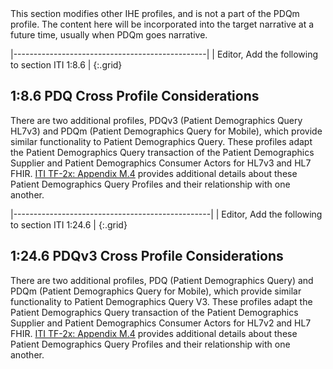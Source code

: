 <div markdown="1" class="stu-note">
This section modifies other IHE profiles, and is not a part of the PDQm profile. The content here will be incorporated into the target narrative at a future time, usually when PDQm goes narrative.
</div>

|------------------------------------------------|
| Editor, Add the following to section ITI 1:8.6 |
{:.grid}

## 1:8.6 PDQ Cross Profile Considerations

There are two additional profiles, PDQv3 (Patient Demographics Query HL7v3) and
PDQm (Patient Demographics Query for Mobile), which provide similar functionality to
Patient Demographics Query. These profiles adapt the Patient Demographics Query
transaction of the Patient Demographics Supplier and Patient Demographics Consumer
Actors for HL7v3 and HL7 FHIR. [ITI TF-2x: Appendix M.4](https://profiles.ihe.net/ITI/TF/Volume2/ch-M.html#M.4) provides additional details
about these Patient Demographics Query Profiles and their relationship with one another.

|-------------------------------------------------|
| Editor, Add the following to section ITI 1:24.6 |
{:.grid}


## 1:24.6 PDQv3 Cross Profile Considerations

There are two additional profiles, PDQ (Patient Demographics Query) and PDQm (Patient
Demographics Query for Mobile), which provide similar functionality to Patient
Demographics Query V3. These profiles adapt the Patient Demographics Query
transaction of the Patient Demographics Supplier and Patient Demographics Consumer
Actors for HL7v2 and HL7 FHIR. [ITI TF-2x: Appendix M.4](https://profiles.ihe.net/ITI/TF/Volume2/ch-M.html#M.4) provides additional details
about these Patient Demographics Query Profiles and their relationship with one another.